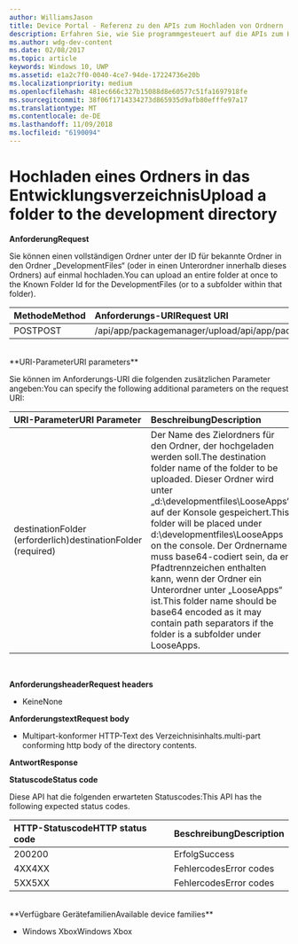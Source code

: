 ```yaml
---
author: WilliamsJason
title: Device Portal - Referenz zu den APIs zum Hochladen von Ordnern
description: Erfahren Sie, wie Sie programmgesteuert auf die APIs zum Hochladen von Ordnern zugreifen.
ms.author: wdg-dev-content
ms.date: 02/08/2017
ms.topic: article
keywords: Windows 10, UWP
ms.assetid: e1a2c7f0-0040-4ce7-94de-17224736e20b
ms.localizationpriority: medium
ms.openlocfilehash: 481ec666c327b15088d8e60577c51fa1697918fe
ms.sourcegitcommit: 38f06f1714334273d865935d9afb80efffe97a17
ms.translationtype: MT
ms.contentlocale: de-DE
ms.lasthandoff: 11/09/2018
ms.locfileid: "6190094"
---
```

# <a name="upload-a-folder-to-the-development-directory"></a><span data-ttu-id="f40e8-104">Hochladen eines Ordners in das Entwicklungsverzeichnis</span><span class="sxs-lookup"><span data-stu-id="f40e8-104">Upload a folder to the development directory</span></span>

**<span data-ttu-id="f40e8-105">Anforderung</span><span class="sxs-lookup"><span data-stu-id="f40e8-105">Request</span></span>**

<span data-ttu-id="f40e8-106">Sie können einen vollständigen Ordner unter der ID für bekannte Ordner in den Ordner „DevelopmentFiles“ (oder in einen Unterordner innerhalb dieses Ordners) auf einmal hochladen.</span><span class="sxs-lookup"><span data-stu-id="f40e8-106">You can upload an entire folder at once to the Known Folder Id for the DevelopmentFiles (or to a subfolder within that folder).</span></span>

<span data-ttu-id="f40e8-107">Methode</span><span class="sxs-lookup"><span data-stu-id="f40e8-107">Method</span></span>      | <span data-ttu-id="f40e8-108">Anforderungs-URI</span><span class="sxs-lookup"><span data-stu-id="f40e8-108">Request URI</span></span>
:------     | :------
<span data-ttu-id="f40e8-109">POST</span><span class="sxs-lookup"><span data-stu-id="f40e8-109">POST</span></span> | <span data-ttu-id="f40e8-110">/api/app/packagemanager/upload</span><span class="sxs-lookup"><span data-stu-id="f40e8-110">/api/app/packagemanager/upload</span></span> 
<br />
**<span data-ttu-id="f40e8-111">URI-Parameter</span><span class="sxs-lookup"><span data-stu-id="f40e8-111">URI parameters</span></span>**

<span data-ttu-id="f40e8-112">Sie können im Anforderungs-URI die folgenden zusätzlichen Parameter angeben:</span><span class="sxs-lookup"><span data-stu-id="f40e8-112">You can specify the following additional parameters on the request URI:</span></span>

<span data-ttu-id="f40e8-113">URI-Parameter</span><span class="sxs-lookup"><span data-stu-id="f40e8-113">URI Parameter</span></span>      | <span data-ttu-id="f40e8-114">Beschreibung</span><span class="sxs-lookup"><span data-stu-id="f40e8-114">Description</span></span>
:------     | :-----
<span data-ttu-id="f40e8-115">destinationFolder (erforderlich)</span><span class="sxs-lookup"><span data-stu-id="f40e8-115">destinationFolder  (required)</span></span> | <span data-ttu-id="f40e8-116">Der Name des Zielordners für den Ordner, der hochgeladen werden soll.</span><span class="sxs-lookup"><span data-stu-id="f40e8-116">The destination folder name of the folder to be uploaded.</span></span> <span data-ttu-id="f40e8-117">Dieser Ordner wird unter „d:\developmentfiles\LooseApps“ auf der Konsole gespeichert.</span><span class="sxs-lookup"><span data-stu-id="f40e8-117">This folder will be placed under d:\developmentfiles\LooseApps on the console.</span></span> <span data-ttu-id="f40e8-118">Der Ordnername muss base64-codiert sein, da er Pfadtrennzeichen enthalten kann, wenn der Ordner ein Unterordner unter „LooseApps“ ist.</span><span class="sxs-lookup"><span data-stu-id="f40e8-118">This folder name should be base64 encoded as it may contain path separators if the folder is a subfolder under LooseApps.</span></span>
<br />

**<span data-ttu-id="f40e8-119">Anforderungsheader</span><span class="sxs-lookup"><span data-stu-id="f40e8-119">Request headers</span></span>**

- <span data-ttu-id="f40e8-120">Keine</span><span class="sxs-lookup"><span data-stu-id="f40e8-120">None</span></span>

**<span data-ttu-id="f40e8-121">Anforderungstext</span><span class="sxs-lookup"><span data-stu-id="f40e8-121">Request body</span></span>**

- <span data-ttu-id="f40e8-122">Multipart-konformer HTTP-Text des Verzeichnisinhalts.</span><span class="sxs-lookup"><span data-stu-id="f40e8-122">multi-part conforming http body of the directory contents.</span></span>

**<span data-ttu-id="f40e8-123">Antwort</span><span class="sxs-lookup"><span data-stu-id="f40e8-123">Response</span></span>**

**<span data-ttu-id="f40e8-124">Statuscode</span><span class="sxs-lookup"><span data-stu-id="f40e8-124">Status code</span></span>**

<span data-ttu-id="f40e8-125">Diese API hat die folgenden erwarteten Statuscodes:</span><span class="sxs-lookup"><span data-stu-id="f40e8-125">This API has the following expected status codes.</span></span>

<span data-ttu-id="f40e8-126">HTTP-Statuscode</span><span class="sxs-lookup"><span data-stu-id="f40e8-126">HTTP status code</span></span>      | <span data-ttu-id="f40e8-127">Beschreibung</span><span class="sxs-lookup"><span data-stu-id="f40e8-127">Description</span></span>
:------     | :-----
<span data-ttu-id="f40e8-128">200</span><span class="sxs-lookup"><span data-stu-id="f40e8-128">200</span></span> | <span data-ttu-id="f40e8-129">Erfolg</span><span class="sxs-lookup"><span data-stu-id="f40e8-129">Success</span></span>
<span data-ttu-id="f40e8-130">4XX</span><span class="sxs-lookup"><span data-stu-id="f40e8-130">4XX</span></span> | <span data-ttu-id="f40e8-131">Fehlercodes</span><span class="sxs-lookup"><span data-stu-id="f40e8-131">Error codes</span></span>
<span data-ttu-id="f40e8-132">5XX</span><span class="sxs-lookup"><span data-stu-id="f40e8-132">5XX</span></span> | <span data-ttu-id="f40e8-133">Fehlercodes</span><span class="sxs-lookup"><span data-stu-id="f40e8-133">Error codes</span></span>
<br />
**<span data-ttu-id="f40e8-134">Verfügbare Gerätefamilien</span><span class="sxs-lookup"><span data-stu-id="f40e8-134">Available device families</span></span>**

* <span data-ttu-id="f40e8-135">Windows Xbox</span><span class="sxs-lookup"><span data-stu-id="f40e8-135">Windows Xbox</span></span>


